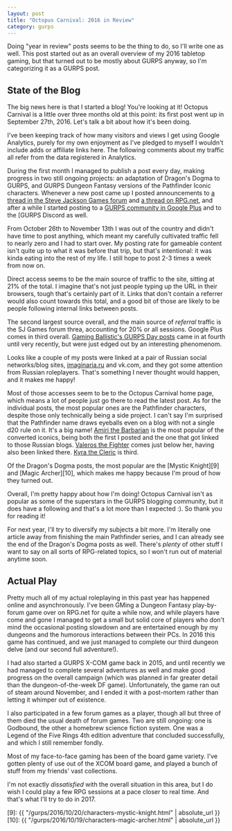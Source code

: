 ```yaml
---
layout: post
title: "Octopus Carnival: 2016 in Review"
category: gurps
---
```


Doing "year in review" posts seems to be the thing to do, so I'll write one as
well. This post started out as an overall overview of my 2016 tabletop gaming,
but that turned out to be mostly about GURPS anyway, so I'm categorizing it as a
GURPS post.

## State of the Blog

The big news here is that I started a blog! You're looking at it! Octopus
Carnival is a little over three months old at this point: its first post went up
in September 27th, 2016. Let's talk a bit about how it's been doing.

I've been keeping track of how many visitors and views I get using Google
Analytics, purely for my own enjoyment as I've pledged to myself I wouldn't
include adds or affiliate links here. The following comments about my traffic
all refer from the data registered in Analytics.

During the first month I managed to publish a post every day, making progress in
two still ongoing projects: an adaptation of Dragon's Dogma to GURPS, and GURPS
Dungeon Fantasy versions of the Pathfinder Iconic characters. Whenever a new
post came up I posted announcements
to [a thread in the Steve Jackson Games forum][1] and [a thread on RPG.net][2],
and after a while I started posting to a [GURPS community in Google Plus][3] and
to the [GURPS Discord  as well.

From October 26th to November 13th I was out of the country and didn't have time
to post anything, which meant my carefully cultivated traffic fell to nearly
zero and I had to start over. My posting rate for gameable content isn't quite
up to what it was before that trip, but that's intentional: it was kinda eating
into the rest of my life. I still hope to post 2-3 times a week from now on.

Direct access seems to be the main source of traffic to the site, sitting at 21%
of the total. I imagine that's not just people typing up the URL in their
browsers, tough that's certainly part of it. Links that don't contain a referrer
would also count towards this total, and a good bit of those are likely to be
people following internal links between posts.

The second largest source overall, and the main source of _referral_ traffic is
the SJ Games forum threa, accounting for 20% or all sessions. Google Plus comes
in third overall. [Gaming Ballistic's GURPS Day posts][4] came in at fourth
until very recently, but were just edged out by an interesting phenomenom.

Looks like a couple of my posts were linked at a pair of Russian social
networks/blog sites, [imaginaria.ru][5] and vk.com, and they got some attention from
Russian roleplayers. That's something I never thought would happen, and it makes
me happy!

Most of those accesses seem to be to the Octopus Carnival home page, which means
a lot of people just go there to read the latest post. As for the individual
posts, the most popular ones are the Pathfinder characters, despite those only
technically being a side project. I can't say I'm surprised that the Pathfinder
name draws eyeballs even on a blog with not a single d20 rule on it. It's a big
name! [Amiri the Barbarian][6] is the most popular of the converted iconics,
being both the first I posted and the one that got linked to those Russian
blogs. [Valeros the Fighter][7] comes just below her, having also been linked
there. [Kyra the Cleric][8] is third.

Of the Dragon's Dogma posts, the most popular are the [Mystic Knight][9]
and [Magic Archer][10], which makes me happy because I'm proud of how they
turned out.

Overall, I'm pretty happy about how I'm doing! Octopus Carnival isn't as popular
as some of the superstars in the GURPS blogging community, but it does have a
following and that's a lot more than I expected :). So thank you for reading it!

For next year, I'll try to diversify my subjects a bit more. I'm literally one
article away from finishing the main Pathfinder series, and I can already see
the end of the Dragon's Dogma posts as well. There's _plenty_ of other stuff I
want to say on all sorts of RPG-related topics, so I won't run out of material
anytime soon.

## Actual Play

Pretty much all of my actual roleplaying in this past year has happened online
and asynchronously. I've been GMing a Dungeon Fantasy play-by-forum game over on
RPG.net for quite a while now, and while players have come and gone I managed to
get a small but solid core of players who don't mind the occasional posting
slowdown and are entertained enough by my dungeons and the humorous interactions
between their PCs. In 2016 this game has continued, and we just managed to
complete our third dungeon delve (and our second full adventure!).

I had also started a GURPS X-COM game back in 2015, and until recently we had
managed to complete several adventures as well and make good progress on the
overall campaign (which was planned in far greater detail than the
dungeon-of-the-week DF game). Unfortunately, the game ran out of steam around
November, and I ended it with a post-mortem rather than letting it whimper out
of existence.

I also participated in a few forum games as a player, though all but three of
them died the usual death of forum games. Two are still ongoing: one is
Godbound, the other a homebrew science fiction system. One was a Legend of the
Five Rings 4th edition adventure that concluded successfully, and which I still
remember fondly.

Most of my face-to-face gaming has been of the board game variety. I've gotten
plenty of use out of the XCOM board game, and played a bunch of stuff from my
friends' vast collections.

I'm not exactly _dissatisfied_ with the overall situation in this area, but I do
wish I could play a few RPG sessions at a pace closer to real time. And that's
what I'll try to do in 2017.


[1]: http://forums.sjgames.com/showthread.php?t=146235
[2]: https://forum.rpg.net/showthread.php?791116-Blog-Octopus-Carnival-RPG-Posts
[3]: https://plus.google.com/communities/114152615291904398040
[4]: https://gamingballistic.com/
[5]: http://imaginaria.ru/

[6]: https://bira.github.io/octopus-carnival/gurps/2016/10/02/pathfinder-df-barbarian.html
[7]: https://bira.github.io/octopus-carnival/gurps/2016/11/27/pathfinder-df-knight.html
[8]: https://bira.github.io/octopus-carnival/gurps/2016/10/15/pathfinder-df-cleric.html

[9]: {{ "/gurps/2016/10/20/characters-mystic-knight.html" | absolute_url }}
[10]: {{ "/gurps/2016/10/19/characters-magic-archer.html" | absolute_url }}
